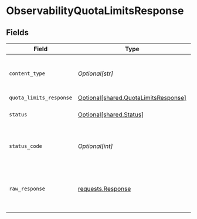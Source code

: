 # ObservabilityQuotaLimitsResponse


## Fields

| Field                                                                                  | Type                                                                                   | Required                                                                               | Description                                                                            |
| -------------------------------------------------------------------------------------- | -------------------------------------------------------------------------------------- | -------------------------------------------------------------------------------------- | -------------------------------------------------------------------------------------- |
| `content_type`                                                                         | *Optional[str]*                                                                        | :heavy_check_mark:                                                                     | HTTP response content type for this operation                                          |
| `quota_limits_response`                                                                | [Optional[shared.QuotaLimitsResponse]](undefined/models/shared/quotalimitsresponse.md) | :heavy_minus_sign:                                                                     | OK                                                                                     |
| `status`                                                                               | [Optional[shared.Status]](undefined/models/shared/status.md)                           | :heavy_minus_sign:                                                                     | Default error response                                                                 |
| `status_code`                                                                          | *Optional[int]*                                                                        | :heavy_check_mark:                                                                     | HTTP response status code for this operation                                           |
| `raw_response`                                                                         | [requests.Response](https://requests.readthedocs.io/en/latest/api/#requests.Response)  | :heavy_minus_sign:                                                                     | Raw HTTP response; suitable for custom response parsing                                |
